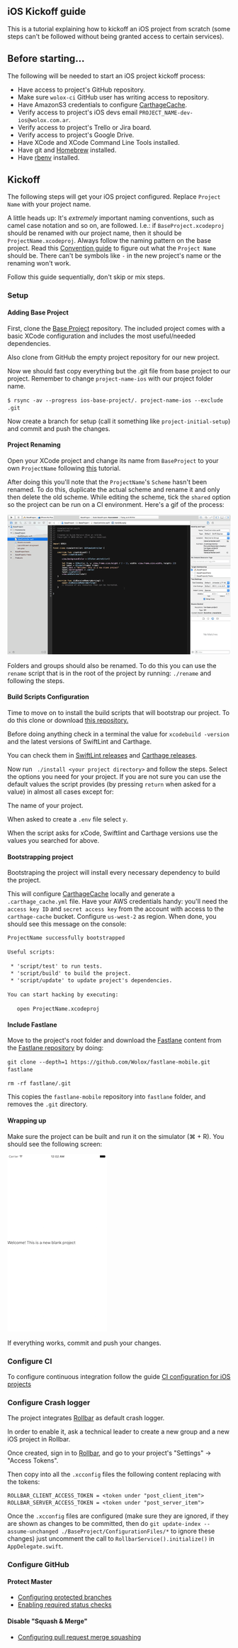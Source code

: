 iOS Kickoff guide
-----------------

This is a tutorial explaining how to kickoff an iOS project from scratch (some steps can't be followed without being granted access to certain services).

## Before starting...

The following will be needed to start an iOS project kickoff process:

* Have access to project's GitHub repository.
* Make sure `wolox-ci` GitHub user has writing access to repository.
* Have AmazonS3 credentials to configure [CarthageCache](https://github.com/guidomb/carthage_cache).
* Verify access to project's iOS devs email `PROJECT_NAME-dev-ios@wolox.com.ar`.
* Verify access to project's Trello or Jira board.
* Verify access to project's Google Drive.
* Have XCode and XCode Command Line Tools installed.
* Have git and [Homebrew](https://brew.sh) installed.
* Have [rbenv](https://github.com/rbenv/rbenv) installed.

## Kickoff

The following steps will get your iOS project configured. Replace `Project Name` with your project name.

A little heads up: It's *extremely* important naming conventions, such as camel case notation and so on, are followed. I.e.: if `BaseProject.xcodeproj` should be renamed with our project name, then it should be `ProjectName.xcodeproj`. Always follow the naming pattern on the base project. Read this [Convention guide](../../../mobile/docs/naming/README.md) to figure out what the `Project Name` should be. There can't be symbols like `-` in the new project's name or the renaming won't work.

Follow this guide sequentially, don't skip or mix steps.

### Setup

#### Adding Base Project

First, clone the [Base Project](https://github.com/Wolox/ios-base-project) repository. The included project comes with a basic XCode configuration and includes the most useful/needed dependencies.

Also clone from GitHub the empty project repository for our new project.

Now we should fast copy everything but the .git file from base project to our project. Remember to change `project-name-ios` with our project folder name.

`$ rsync -av --progress ios-base-project/. project-name-ios --exclude .git`

Now create a branch for setup (call it something like `project-initial-setup`) and commit and push the changes.

#### Project Renaming

Open your XCode project and change its name from `BaseProject` to your own `ProjectName` following [this](https://help.apple.com/xcode/mac/8.0/#/dev3db3afe4f) tutorial.

After doing this you'll note that the `ProjectName`'s `Scheme` hasn't been renamed. To do this, duplicate the actual scheme and rename it and only then delete the old scheme. While editing the scheme, tick the `shared` option so the project can be run on a CI environment. Here's a gif of the process:

![rename scheme](./resources/xcode-scheme-rename.gif)

Folders and groups should also be renamed. To do this you can use the `rename` script that is in the root of the project by running: `./rename` and following the steps.

#### Build Scripts Configuration

Time to move on to install the build scripts that will bootstrap our project. To do this clone or download [this repository.](https://github.com/guidomb/ios-scripts)

Before doing anything check in a terminal the value for `xcodebuild -version` and the latest versions of SwiftLint and Carthage.

You can check them in [SwiftLint releases](https://github.com/realm/SwiftLint/releases) and [Carthage releases](https://github.com/Carthage/Carthage/releases).

Now run ` ./install <your project directory>` and follow the steps. Select the options you need for your project. If you are not sure you can use the default values the script provides (by pressing `return` when asked for a value) in almost all cases except for:

The name of your project.

When asked to create a `.env` file select `y`.

When the script asks for xCode, Swiftlint and Carthage versions use the values you searched for above.

#### Bootstrapping project

Bootstraping the project will install every necessary dependency to build the project.

This will configure [CarthageCache](https://github.com/guidomb/carthage_cache) locally and generate a `.carthage_cache.yml` file. Have your AWS credentials handy: you'll need the `access key ID` and `secret access key` from the account with access to the `carthage-cache` bucket. Configure `us-west-2` as region. When done, you should see this message on the console:

```
ProjectName successfully bootstrapped

Useful scripts:

 * 'script/test' to run tests.
 * 'script/build' to build the project.
 * 'script/update' to update project's dependencies.

You can start hacking by executing:

   open ProjectName.xcodeproj

```

#### Include Fastlane

Move to the project's root folder and download the [Fastlane](https://docs.fastlane.tools) content from the [Fastlane repository](https://github.com/Wolox/fastlane-mobile) by doing:

`git clone --depth=1 https://github.com/Wolox/fastlane-mobile.git fastlane`

`rm -rf fastlane/.git`

This copies the `fastlane-mobile` repository into `fastlane` folder, and removes the `.git` directory.

#### Wrapping up

Make sure the project can be built and run it on the simulator (⌘ + R). You should see the following screen:

![base project screenshot](./resources/base-project-screenshot.png)

If everything works, commit and push your changes.

### Configure CI

To configure continuous integration follow the guide [CI configuration for iOS projects](./configure-ci/README.md)

### Configure Crash logger

The project integrates [Rollbar](https://github.com/rollbar/rollbar-ios) as default crash logger.

In order to enable it, ask a technical leader to create a new group and a new iOS project in Rollbar.

Once created, sign in to [Rollbar](https://rollbar.com), and go to your project's "Settings" -> "Access Tokens".

Then copy into all the `.xcconfig` files the following content replacing with the tokens:

```
ROLLBAR_CLIENT_ACCESS_TOKEN = <token under "post_client_item">
ROLLBAR_SERVER_ACCESS_TOKEN = <token under "post_server_item">
```

Once the `.xcconfig` files are configured (make sure they are ignored, if they are shown as changes to be committed, then do `git update-index --assume-unchanged ./BaseProject/ConfigurationFiles/*` to ignore these changes) just uncomment the call to `RollbarService().initialize()` in `AppDelegate.swift`.

### Configure GitHub

#### Protect Master

* [Configuring protected branches](https://help.github.com/articles/configuring-protected-branches/)
* [Enabling required status checks](https://help.github.com/articles/enabling-required-status-checks/)

#### Disable "Squash & Merge"

* [Configuring pull request merge squashing](https://help.github.com/articles/configuring-pull-request-merge-squashing/)
